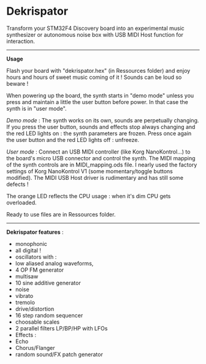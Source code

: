 Dekrispator
===========

Transform your STM32F4 Discovery board into an experimental music synthesizer or autonomous noise box with USB MIDI Host function for interaction.

- - - -

**Usage**

Flash your board with "dekrispator.hex" (in Ressources folder) and enjoy hours and hours of sweet music coming of it ! Sounds can be loud so beware !

When powering up the board, the synth starts in "demo mode" unless you press and maintain a little the user button before power. In that case the synth is in "user mode".

*Demo mode* : The synth works on its own, sounds are perpetually changing. If you press the user button, sounds and effects stop always changing and the red LED lights on : the synth parameters are frozen. Press once again the user button and the red LED lights off : unfreeze.

*User mode* : Connect an USB MIDI controller (like Korg NanoKontrol...) to the board's micro USB connector and control the synth.
The MIDI mapping of the synth controls are in MIDI_mapping.ods file. I nearly used the factory settings of Korg NanoKontrol V1 (some momentary/toggle buttons modified).
The MIDI USB Host driver is rudimentary and has still some defects !

The orange LED reflects the CPU usage : when it's dim CPU gets overloaded.

Ready to use files are in Ressources folder.

- - - -

**Dekrispator features** :

 * monophonic
 * all digital !
 * oscillators with :
  * low aliased analog waveforms, 
  * 4 OP FM generator
  * multisaw
  * 10 sine additive generator
  * noise
 * vibrato
 * tremolo
 * drive/distortion
 * 16 step random sequencer
 * choosable scales
 * 2 parallel filters LP/BP/HP with LFOs
 * Effects :
  * Echo
  * Chorus/Flanger
 * random sound/FX patch generator


  
